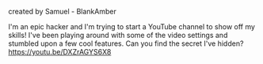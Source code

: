 created by Samuel - BlankAmber

I'm an epic hacker and I'm trying to start a YouTube channel to show off my skills! I've been playing around with some of the video settings and stumbled upon a few cool features. Can you find the secret I've hidden?
https://youtu.be/DXZrAGYS6X8
